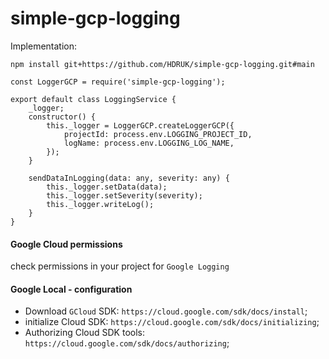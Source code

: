 # simple-gcp-logging

Implementation:

```
npm install git+https://github.com/HDRUK/simple-gcp-logging.git#main
```

```
const LoggerGCP = require('simple-gcp-logging');

export default class LoggingService {
    _logger;
    constructor() {
        this._logger = LoggerGCP.createLoggerGCP({
            projectId: process.env.LOGGING_PROJECT_ID,
            logName: process.env.LOGGING_LOG_NAME,
        });
    }

    sendDataInLogging(data: any, severity: any) {
        this._logger.setData(data);
        this._logger.setSeverity(severity);
        this._logger.writeLog();
    }
}
```

#### Google Cloud permissions
check permissions in your project for `Google Logging`

#### Google Local - configuration

- Download `GCloud` SDK: `https://cloud.google.com/sdk/docs/install`;
- initialize Cloud SDK: `https://cloud.google.com/sdk/docs/initializing`;
- Authorizing Cloud SDK tools: `https://cloud.google.com/sdk/docs/authorizing`;